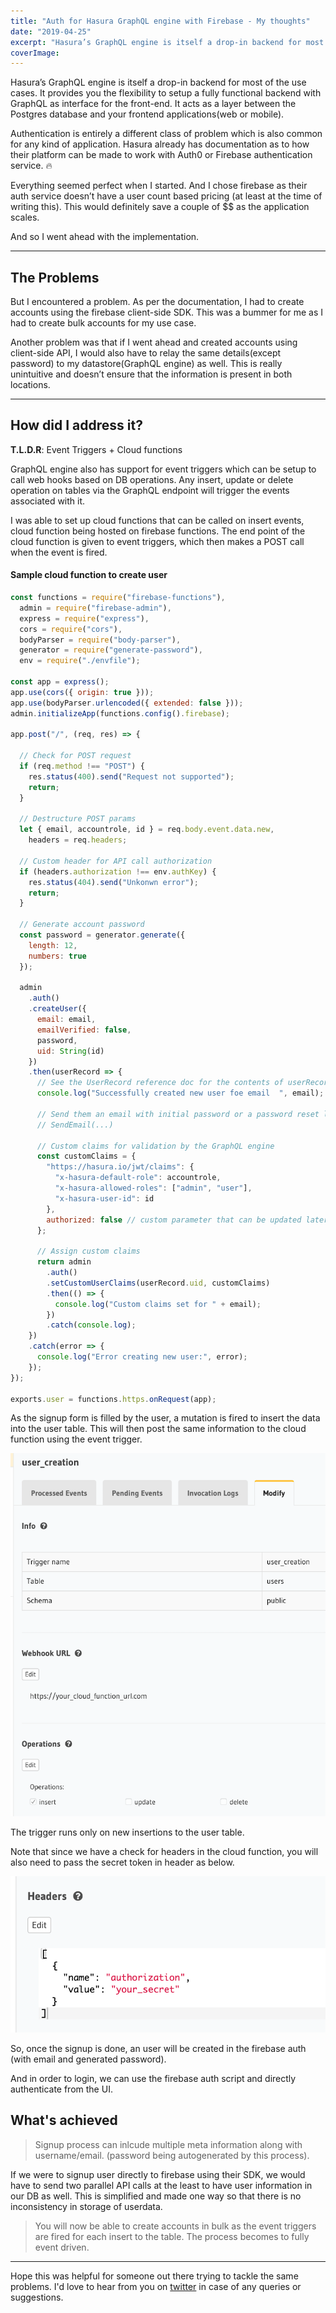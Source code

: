 ```yaml
---
title: "Auth for Hasura GraphQL engine with Firebase - My thoughts"
date: "2019-04-25"
excerpt: "Hasura’s GraphQL engine is itself a drop-in backend for most of the use cases. It provides you the flexibility to setup a fully functional backend with GraphQL as interface for the front-end. It acts as a layer between the Postgres database and your frontend applications(web or mobile)."
coverImage: 
---
```


Hasura’s GraphQL engine is itself a drop-in backend for most of the use cases. It provides you the flexibility to setup a fully functional backend with GraphQL as interface for the front-end. It acts as a layer between the Postgres database and your frontend applications(web or mobile).

Authentication is entirely a different class of problem which is also common for any kind of application. Hasura already has documentation as to how their platform can be made to work with Auth0 or Firebase authentication service. 🔥

Everything seemed perfect when I started. And I chose firebase as their auth service doesn’t have a user count based pricing (at least at the time of writing this). This would definitely save a couple of $$ as the application scales.

And so I went ahead with the implementation.

---
## The Problems
But I encountered a problem. As per the documentation, I had to create accounts using the firebase client-side SDK. This was a bummer for me as I had to create bulk accounts for my use case.

Another problem was that if I went ahead and created accounts using client-side API, I would also have to relay the same details(except password) to my datastore(GraphQL engine) as well. This is really unintuitive and doesn’t ensure that the information is present in both locations.

---
## How did I address it?
**T.L.D.R**: Event Triggers + Cloud functions

GraphQL engine also has support for event triggers which can be setup to call web hooks based on DB operations. Any insert, update or delete operation on tables via the GraphQL endpoint will trigger the events associated with it.

I was able to set up cloud functions that can be called on insert events, cloud function being hosted on firebase functions. The end point of the cloud function is given to event triggers, which then makes a POST call when the event is fired.


#### Sample cloud function to create user

```js
const functions = require("firebase-functions"),
  admin = require("firebase-admin"),
  express = require("express"),
  cors = require("cors"),
  bodyParser = require("body-parser"),
  generator = require("generate-password"),
  env = require("./envfile");

const app = express();
app.use(cors({ origin: true }));
app.use(bodyParser.urlencoded({ extended: false }));
admin.initializeApp(functions.config().firebase);

app.post("/", (req, res) => {
  
  // Check for POST request
  if (req.method !== "POST") {
    res.status(400).send("Request not supported");
    return;
  }

  // Destructure POST params
  let { email, accountrole, id } = req.body.event.data.new,
    headers = req.headers;

  // Custom header for API call authorization
  if (headers.authorization !== env.authKey) {
    res.status(404).send("Unkonwn error");
    return;
  }

  // Generate account password
  const password = generator.generate({
    length: 12,
    numbers: true
  });

  admin
    .auth()
    .createUser({
      email: email,
      emailVerified: false,
      password,
      uid: String(id)
    })
    .then(userRecord => {
      // See the UserRecord reference doc for the contents of userRecord
      console.log("Successfully created new user foe email  ", email);

      // Send them an email with initial password or a password reset link
      // SendEmail(...)

      // Custom claims for validation by the GraphQL engine
      const customClaims = {
        "https://hasura.io/jwt/claims": {
          "x-hasura-default-role": accountrole,
          "x-hasura-allowed-roles": ["admin", "user"],
          "x-hasura-user-id": id
        },
        authorized: false // custom parameter that can be updated later
      };

      // Assign custom claims
      return admin
        .auth()
        .setCustomUserClaims(userRecord.uid, customClaims)
        .then(() => {
          console.log("Custom claims set for " + email);
        })
        .catch(console.log);
    })
    .catch(error => {
      console.log("Error creating new user:", error);
    });
});

exports.user = functions.https.onRequest(app);
```

As the signup form is filled by the user, a mutation is fired to insert the data into the user table. This will then post the same information to the cloud function using the event trigger.

![Event Trigger](./event_trigger.png)

The trigger runs only on new insertions to the user table.

Note that since we have a check for headers in the cloud function, you will also need to pass the secret token in header as below.

![POST authorization](./event_authorization.png)

So, once the signup is done, an user will be created in the firebase auth (with email and generated password).

And in order to login, we can use the firebase auth script and directly authenticate from the UI.

## What's achieved

> Signup process can inlcude multiple meta information along with username/email. (password being autogenerated by this process).

If we were to signup user directly to firebase using their SDK, we would have to send two parallel API calls at the least to have user information in our DB as well. This is simplified and made one way so that there is no inconsistency in storage of userdata.

> You will now be able to create accounts in bulk as the event triggers are fired for each insert to the table. The process becomes to fully event driven.

---

Hope this was helpful for someone out there trying to tackle the same problems. I'd love to hear from you on [twitter](https://twitter.com/intent/tweet?url=https%3A%2F%2Fapvarun.com%2Ffirebase-graphql-engine-auth/&&text=@apvarun%20&original_referer=) in case of any queries or suggestions.

